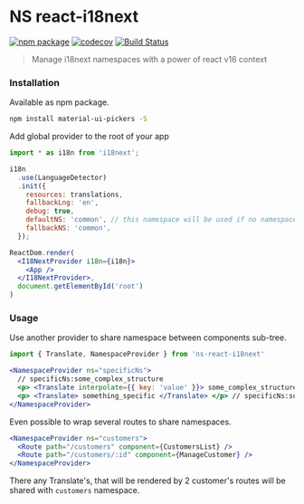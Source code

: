 # NS react-i18next
[![npm package](https://img.shields.io/npm/v/material-ui-pickers.svg)](https://www.npmjs.org/package/material-ui-pickers)
[![codecov](https://codecov.io/gh/dmtrKovalenko/ns-react-18next/branch/master/graph/badge.svg)](https://codecov.io/gh/dmtrKovalenko/ns-react-18next)
[![Build Status](https://travis-ci.org/dmtrKovalenko/ns-react-18next.svg?branch=master)](https://travis-ci.org/dmtrKovalenko/ns-react-18next)
> Manage i18next namespaces with a power of react v16 context


### Installation
Available as npm package.
```sh
npm install material-ui-pickers -S
```

Add global provider to the root of your app

```jsx
import * as i18n from 'i18next';

i18n
  .use(LanguageDetector)
  .init({
    resources: translations,
    fallbackLng: 'en',
    debug: true,
    defaultNS: 'common', // this namespace will be used if no namespace shared via context
    fallbackNS: 'common',
  });

ReactDom.render(
  <I18NextProvider i18n={i18n}>
    <App />
  </I18NextProvider>,
  document.getElementById('root')
)
```

### Usage
Use another provider to share namespace between components sub-tree.

```jsx
import { Translate, NamespaceProvider } from 'ns-react-i18next'

<NamespaceProvider ns="specificNs">
  // specificNs:some_complex_structure
  <p> <Translate interpolate={{ key: 'value' }}> some_complex_structure </Translate> </p>
  <p> <Translate> something_specific </Translate> </p> // specificNs:something_specific
</NamespaceProvider>
```

Even possible to wrap several routes to share namespaces.

```jsx
<NamespaceProvider ns="customers">
  <Route path="/customers" component={CustomersList} />
  <Route path="/customers/:id" component={ManageCustomer} />
</NamespaceProvider>
```

There any Translate's, that will be rendered by 2 customer's routes will be shared with `customers` namespace.
